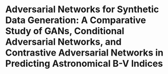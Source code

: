 # Adversarial Networks for Synthetic Data Generation: A Comparative Study of GANs, Conditional Adversarial Networks, and Contrastive Adversarial Networks in Predicting Astronomical B-V Indices
